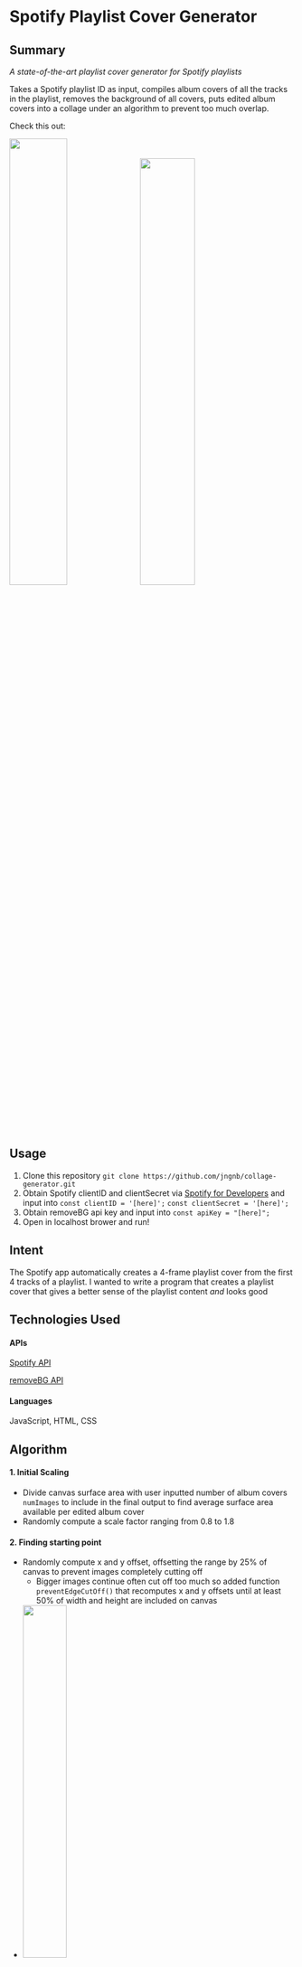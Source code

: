 # Spotify Playlist Cover Generator

## Summary
_A state-of-the-art playlist cover generator for Spotify playlists_

Takes a Spotify playlist ID as input, compiles album covers of all the tracks in the playlist, removes the background of all covers, puts edited album covers into a collage under an algorithm to prevent too much overlap.

Check this out:

<img src="https://i.imgur.com/qUdhDYb.png" width=45% height=45%> <img src="https://i.imgur.com/N6q0Bt8.png" width=44% height=44%>

## Usage
1. Clone this repository
`git clone https://github.com/jngnb/collage-generator.git`
2. Obtain Spotify clientID and clientSecret via [Spotify for Developers](https://developer.spotify.com/) and input into `const clientID = '[here]';`
`const clientSecret = '[here]';`
3. Obtain removeBG api key and input into `const apiKey = "[here]";`
4. Open in localhost brower and run!

## Intent
The Spotify app automatically creates a 4-frame playlist cover from the first 4 tracks of a playlist. 
I wanted to write a program that creates a playlist cover that gives a better sense of the playlist content _and_ looks good

## Technologies Used
#### APIs
[Spotify API](https://developer.spotify.com/)

[removeBG API](https://www.remove.bg/tools-api)

#### Languages
JavaScript, HTML, CSS

## Algorithm
#### 1. Initial Scaling
- Divide canvas surface area with user inputted number of album covers `numImages` to include in the final output to find average surface area available per edited album cover
- Randomly compute a scale factor ranging from 0.8 to 1.8 
#### 2. Finding starting point
- Randomly compute x and y offset, offsetting the range by 25% of canvas to prevent images completely cutting off 
    - Bigger images continue often cut off too much so added function `preventEdgeCutOff()` that recomputes x and y offsets until at least 50% of width and height are included on canvas
- <img src="https://i.imgur.com/DBtQQaT.jpg" width=40% height=40%>
- Compute 4 edge positions of each image with `computeSizes()` with computed offsets and scale factor
#### 3. Checking for overlap
- Given the 4 endpoints computed, 
    - Iterate through array of edge positions of already-appended images `appendedImgs` and for each already-appended. perform checks with computed image
        1. If _left_ edge of image is overlapping with over 50% of the _right_ edge of the already-appended image
        2. If _right_ edge of image is overlapping with over 50% of the _left_ edge of the already-appended image
        3. If _bottom_ edge of image is overlapping with over 50% of the _top_ edge of the already-appended image
        4. If _top_ edge of image is overlapping with over 50% of the _bottom_ edge of the already-appended image
    If any checks return true before the iteration reaches the final already-appended image in the array, there is too much overlap
    - Run through `20 - numImages` offsets before downsizing the image by 75%
#### 4. Appending/Resizing 
- If there is too much overlap, try `20 - size(appendedImgs)` offsets (more images appended canvas, less room, hence less offsets tried) 
- If any offset succeeds, append the image to canvas and add edge information to `appendedImgs`
- If no offset succeeds, downsize image by 75% and repeat process until checks succeed

